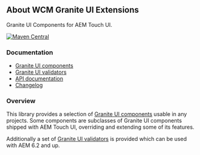 ## About WCM Granite UI Extensions

Granite UI Components for AEM Touch UI.

[![Maven Central](https://maven-badges.herokuapp.com/maven-central/io.wcm/io.wcm.wcm.ui.granite/badge.svg)](https://maven-badges.herokuapp.com/maven-central/io.wcm/io.wcm.wcm.ui.granite)


### Documentation

* [Granite UI components][components]
* [Granite UI validators][validation]
* [API documentation][apidocs]
* [Changelog][changelog]


### Overview

This library provides a selection of [Granite UI components][components] usable in any projects. Some components are subclasses of Granite UI components shipped with AEM Touch UI, overriding and extending some of its features.

Additionally a set of [Granite UI validators][validation] is provided which can be used with AEM 6.2 and up.


[components]: components.html
[validation]: validation.html
[apidocs]: apidocs/
[changelog]: changes-report.html
